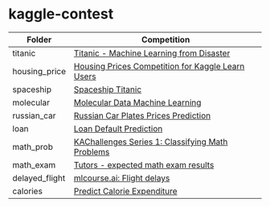 # kaggle-contest

Folder | Competition                                          |
|---------|------------------------------------------------------|
|titanic| [Titanic - Machine Learning from Disaster](https://www.kaggle.com/competitions/titanic)|
|housing_price| [Housing Prices Competition for Kaggle Learn Users](https://www.kaggle.com/competitions/home-data-for-ml-course)
|spaceship| [Spaceship Titanic](https://www.kaggle.com/competitions/spaceship-titanic)  |
|molecular| [Molecular Data Machine Learning](https://www.kaggle.com/competitions/molecular-machine-learning)
|russian_car| [Russian Car Plates Prices Prediction](https://www.kaggle.com/competitions/russian-car-plates-prices-prediction)
|loan| [Loan Default Prediction](https://www.kaggle.com/competitions/credit-default-prediction-ai-big-data)
|math_prob| [KAChallenges Series 1: Classifying Math Problems](https://www.kaggle.com/competitions/classification-of-math-problems-by-kasut-academy)
|math_exam| [Tutors - expected math exam results](https://www.kaggle.com/competitions/tutors-expected-math-exam-results)
|delayed_flight| [mlcourse.ai: Flight delays](https://www.kaggle.com/competitions/flight-delays-fall-2018)
|calories| [Predict Calorie Expenditure](https://www.kaggle.com/competitions/playground-series-s5e5)